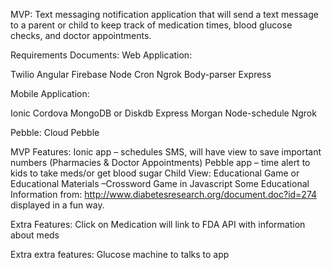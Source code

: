 MVP: Text messaging notification application that will send a text message to a parent or child to keep track of medication times, blood glucose checks, and doctor appointments.

Requirements Documents:
Web Application:

Twilio
Angular
Firebase
Node
Cron
Ngrok
Body-parser
Express

Mobile Application:

Ionic
Cordova
MongoDB or Diskdb
Express
Morgan
Node-schedule
Ngrok


Pebble:
Cloud Pebble

MVP Features:
Ionic app – schedules SMS, will have view to save important numbers (Pharmacies & Doctor Appointments)
Pebble app – time alert to kids to take meds/or get blood sugar
Child View:
Educational Game or Educational Materials –Crossword Game in Javascript
Some Educational Information from: http://www.diabetesresearch.org/document.doc?id=274 displayed in a fun way.


Extra Features:
Click on Medication will link to FDA API with information about meds

Extra extra features:
Glucose machine to talks to app
